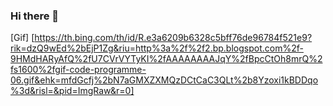 ### Hi there 👋

[Gif] [https://th.bing.com/th/id/R.e3a6209b6328c5bff76de96784f521e9?rik=dzQ9wEd%2bEjP1Zg&riu=http%3a%2f%2f2.bp.blogspot.com%2f-9HMdHARyAfQ%2fU7CVrVYTyKI%2fAAAAAAAAJqY%2fBpcCtOh8mrQ%2fs1600%2fgif-code-programme-06.gif&ehk=mfdGcfj%2bN7aGMXZXMQzDCtCaC3QLt%2b8Yzoxi1kBDDqo%3d&risl=&pid=ImgRaw&r=0]

